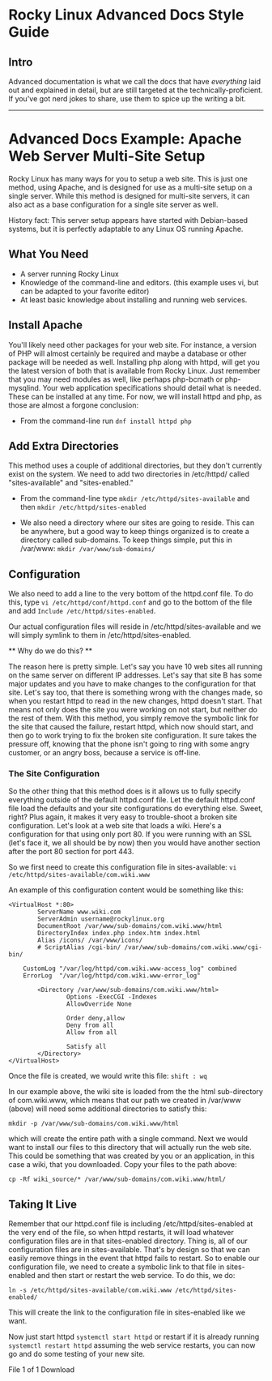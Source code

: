 # Rocky Linux Advanced Docs Style Guide

## Intro

Advanced documentation is what we call the docs that have *everything* laid out and explained in detail, but are still targeted at the technically-proficient. If you've got nerd jokes to share, use them to spice up the writing a bit.

----

# Advanced Docs Example: Apache Web Server Multi-Site Setup

Rocky Linux has many ways for you to setup a web site. This is just one method, using Apache, and is designed for use as a multi-site setup on a single server. While this method is designed for multi-site servers, it can also act as a base configuration for a single site server as well. 

History fact: This server setup appears have started with Debian-based systems, but it is perfectly adaptable to any Linux OS running Apache.

## What You Need ##

* A server running Rocky Linux
* Knowledge of the command-line and editors. (this example uses vi, but can be adapted to your favorite editor)
* At least basic knowledge about installing and running web services.

## Install Apache ##

You'll likely need other packages for your web site. For instance, a version of PHP will almost certainly be required and maybe a database or other package will be needed as well. Installing php along with httpd, will get you the latest version of both that is available from Rocky Linux. Just remember that you may need modules as well, like perhaps php-bcmath or php-mysqlind. Your web application specifications should detail what is needed. These can be installed at any time. For now, we will install httpd and php, as those are almost a forgone conclusion:

* From the command-line run `dnf install httpd php`

## Add Extra Directories ##

This method uses a couple of additional directories, but they don't currently exist on the system. We need to add two directories in /etc/httpd/ called "sites-available" and "sites-enabled."

* From the command-line type `mkdir /etc/httpd/sites-available` and then `mkdir /etc/httpd/sites-enabled`

* We also need a directory where our sites are going to reside. This can be anywhere, but a good way to keep things organized is to create a directory called sub-domains. To keep things simple, put this in /var/www: `mkdir /var/www/sub-domains/`

## Configuration ##

We also need to add a line to the very bottom of the httpd.conf file. To do this, type `vi /etc/httpd/conf/httpd.conf` and go to the bottom of the file and add `Include /etc/httpd/sites-enabled`.

Our actual configuration files will reside in /etc/httpd/sites-available and we will simply symlink to them in /etc/httpd/sites-enabled. 

** Why do we do this? **

The reason here is pretty simple. Let's say you have 10 web sites all running on the same server on different IP addresses. Let's say that site B has some major updates and you have to make changes to the configuration for that site. Let's say too, that there is something wrong with the changes made, so when you restart httpd to read in the new changes, httpd doesn't start. That means not only does the site you were working on not start, but neither do the rest of them. With this method, you simply remove the symbolic link for the site that caused the failure, restart httpd, which now should start, and then go to work trying to fix the broken site configuration. It sure takes the pressure off, knowing that the phone isn't going to ring with some angry customer, or an angry boss, because a service is off-line.

### The Site Configuration ###

So the other thing that this method does is it allows us to fully specify everything outside of the default httpd.conf file. Let the default httpd.conf file load the defaults and your site configurations do everything else. Sweet, right? Plus again, it makes it very easy to trouble-shoot a broken site configuration. Let's look at a web site that loads a wiki. Here's a configuration for that using only port 80. If you were running with an SSL (let's face it, we all should be by now) then you would have another section after the port 80 section for port 443.

So we first need to create this configuration file in sites-available: `vi /etc/httpd/sites-available/com.wiki.www`

An example of this configuration content would be something like this:

```
<VirtualHost *:80>
        ServerName www.wiki.com 
        ServerAdmin username@rockylinux.org
        DocumentRoot /var/www/sub-domains/com.wiki.www/html
        DirectoryIndex index.php index.htm index.html
        Alias /icons/ /var/www/icons/
        # ScriptAlias /cgi-bin/ /var/www/sub-domains/com.wiki.www/cgi-bin/

	CustomLog "/var/log/httpd/com.wiki.www-access_log" combined
	ErrorLog  "/var/log/httpd/com.wiki.www-error_log"

        <Directory /var/www/sub-domains/com.wiki.www/html>
                Options -ExecCGI -Indexes
                AllowOverride None

                Order deny,allow
                Deny from all
                Allow from all

                Satisfy all
        </Directory>
</VirtualHost>
```
Once the file is created, we would write this file: `shift : wq`

In our example above, the wiki site is loaded from the the html sub-directory of com.wiki.www, which means that our path we created in /var/www (above) will need some additional directories to satisfy this:

`mkdir -p /var/www/sub-domains/com.wiki.www/html`

which will create the entire path with a single command. Next we would want to install our files to this directory that will actually run the web site. This could be something that was created by you or an application, in this case a wiki, that you downloaded. Copy your files to the path above:

`cp -Rf wiki_source/* /var/www/sub-domains/com.wiki.www/html/`

## Taking It Live ##

Remember that our httpd.conf file is including /etc/httpd/sites-enabled at the very end of the file, so when httpd restarts, it will load whatever configuration files are in that sites-enabled directory. Thing is, all of our configuration files are in sites-available. That's by design so that we can easily remove things in the event that httpd fails to restart. So to enable our configuration file, we need to create a symbolic link to that file in sites-enabled and then start or restart the web service. To do this, we do:

`ln -s /etc/httpd/sites-available/com.wiki.www /etc/httpd/sites-enabled/`

This will create the link to the configuration file in sites-enabled like we want.

Now just start httpd `systemctl start httpd` or restart if it is already running `systemctl restart httpd` assuming the web service restarts, you can now go and do some testing of your new site.


File 1 of 1
Download